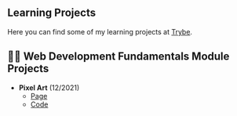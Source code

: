 ## Learning Projects

Here you can find some of my learning projects at [Trybe](https://www.betrybe.com/).

## :woman_technologist: Web Development Fundamentals Module Projects

* **Pixel Art** (12/2021)
  * [Page](https://queite.github.io/LearningProjects/PixelsArtProject/index.html)
  * [Code](https://github.com/queite/queite.github.io/tree/main/LearningProjects/PixelsArtProject)
